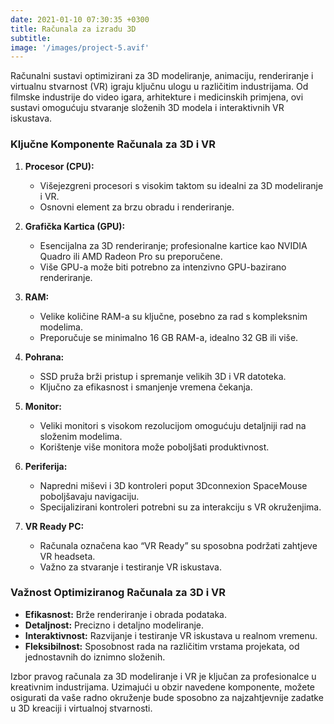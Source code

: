 ```yaml
---
date: 2021-01-10 07:30:35 +0300
title: Računala za izradu 3D
subtitle: 
image: '/images/project-5.avif'
---
```


Računalni sustavi optimizirani za 3D modeliranje, animaciju, renderiranje i virtualnu stvarnost (VR) igraju ključnu ulogu u različitim industrijama. Od filmske industrije do video igara, arhitekture i medicinskih primjena, ovi sustavi omogućuju stvaranje složenih 3D modela i interaktivnih VR iskustava.

### Ključne Komponente Računala za 3D i VR
1. **Procesor (CPU):**
    - Višejezgreni procesori s visokim taktom su idealni za 3D modeliranje i VR.
    - Osnovni element za brzu obradu i renderiranje.

2. **Grafička Kartica (GPU):**
    - Esencijalna za 3D renderiranje; profesionalne kartice kao NVIDIA Quadro ili AMD Radeon Pro su preporučene.
    - Više GPU-a može biti potrebno za intenzivno GPU-bazirano renderiranje.

3. **RAM:**
    - Velike količine RAM-a su ključne, posebno za rad s kompleksnim modelima.
    - Preporučuje se minimalno 16 GB RAM-a, idealno 32 GB ili više.

4. **Pohrana:**
    - SSD pruža brži pristup i spremanje velikih 3D i VR datoteka.
    - Ključno za efikasnost i smanjenje vremena čekanja.

5. **Monitor:**
    - Veliki monitori s visokom rezolucijom omogućuju detaljniji rad na složenim modelima.
    - Korištenje više monitora može poboljšati produktivnost.

6. **Periferija:**
    - Napredni miševi i 3D kontroleri poput 3Dconnexion SpaceMouse poboljšavaju navigaciju.
    - Specijalizirani kontroleri potrebni su za interakciju s VR okruženjima.

7. **VR Ready PC:**
    - Računala označena kao “VR Ready” su sposobna podržati zahtjeve VR headseta.
    - Važno za stvaranje i testiranje VR iskustava.

### Važnost Optimiziranog Računala za 3D i VR
- **Efikasnost:** Brže renderiranje i obrada podataka.
- **Detaljnost:** Precizno i detaljno modeliranje.
- **Interaktivnost:** Razvijanje i testiranje VR iskustava u realnom vremenu.
- **Fleksibilnost:** Sposobnost rada na različitim vrstama projekata, od jednostavnih do iznimno složenih.

Izbor pravog računala za 3D modeliranje i VR je ključan za profesionalce u kreativnim industrijama. Uzimajući u obzir navedene komponente, možete osigurati da vaše radno okruženje bude sposobno za najzahtjevnije zadatke u 3D kreaciji i virtualnoj stvarnosti.